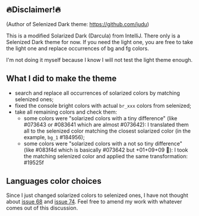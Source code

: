 🔥Disclaimer!🔥
--------------

(Author of Selenized Dark theme: https://github.com/judu)

This is a modified Solarized Dark (Darcula) from IntelliJ.
There only is a Selenized Dark theme for now. If you need the light one, you are free to
take the light one and replace occurrences of bg and fg colors.

I'm not doing it myself because I know I will not test the light theme enough.

## What I did to make the theme

- search and replace all occurrences of solarized colors by matching selenized ones;
- fixed the console bright colors with actual `br_xxx` colors from selenized;
- take all remaining colors and check them:
  - some colors were "solarized colors with a tiny difference" (like #073643 or #083641 which are almost #073642):
    I translated them all to the selenized color matching the closest solarized color (in
    the example, `bg_1` #184956);
  - some colors were "solarized colors with a not so tiny difference" (like #083f4d which
    is basically #073642 but +01+09+09 🤷): I took the matching selenized color and
    applied the same transformation: #19525f


## Languages color choices

Since I just changed solarized colors to selenized ones, I have not thought about [issue 68](https://github.com/jan-warchol/selenized/issues/68) and
[issue 74](https://github.com/jan-warchol/selenized/issues/74). Feel free to amend my work
with whatever comes out of this discussion.



